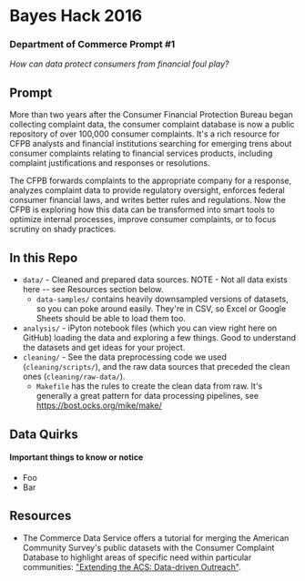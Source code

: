 # Bayes Hack 2016
### Department of Commerce Prompt #1

_How can data protect consumers from financial foul play?_

## Prompt

More than two years after the Consumer Financial Protection Bureau began collecting complaint data, the consumer complaint database is now a public repository of over 100,000 consumer complaints. It's a rich resource for CFPB analysts and financial institutions searching for emerging trens about consumer complaints relating to financial services products, including complaint justifications and responses or resolutions.

The CFPB forwards complaints to the appropriate company for a response, analyzes complaint data to provide regulatory oversight, enforces federal consumer financial laws, and writes better rules and regulations. Now the CFPB is exploring how this data can be transformed into smart tools to optimize internal processes, improve consumer complaints, or to focus scrutiny on shady practices.

## In this Repo

* `data/` - Cleaned and prepared data sources. NOTE - Not all data exists here -- see Resources section below.
   * `data-samples/` contains heavily downsampled versions of datasets, so you can poke around easily. They're in CSV, so Excel or Google Sheets should be able to load them too.
* `analysis/` - iPyton notebook files (which you can view right here on GitHub) loading the data and exploring a few things. Good to understand the datasets and get ideas for your project.
* `cleaning/` - See the data preprocessing code we used (`cleaning/scripts/`), and the raw data sources that preceded the clean ones (`cleaning/raw-data/`).
   * `Makefile` has the rules to create the clean data from raw. It's generally a great pattern for data processing pipelines, see https://bost.ocks.org/mike/make/

## Data Quirks
#### Important things to know or notice
* Foo
* Bar

## Resources

* The Commerce Data Service offers a tutorial for merging the American Community Survey's public datasets with the Consumer Complaint Database to highlight areas of specific need within particular communities: ["Extending the ACS: Data-driven Outreach"](http://commercedataservice.github.io/tutorial_acs_rank/).
